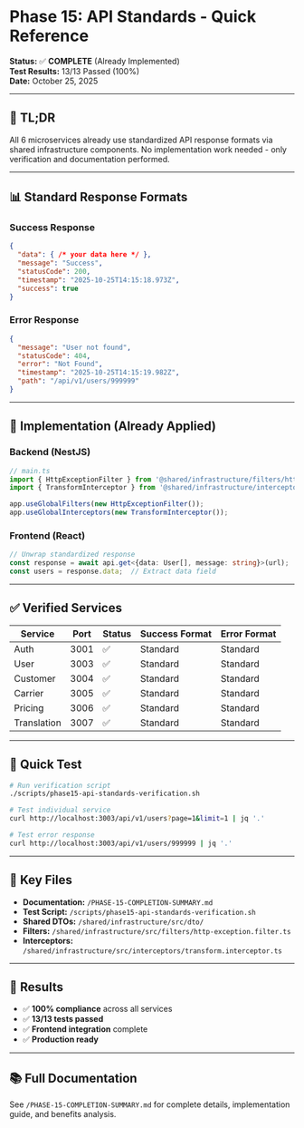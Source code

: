 # Phase 15: API Standards - Quick Reference

**Status:** ✅ **COMPLETE** (Already Implemented)  
**Test Results:** 13/13 Passed (100%)  
**Date:** October 25, 2025

---

## 🎯 TL;DR

All 6 microservices already use standardized API response formats via shared infrastructure components. No implementation work needed - only verification and documentation performed.

---

## 📊 Standard Response Formats

### Success Response
```json
{
  "data": { /* your data here */ },
  "message": "Success",
  "statusCode": 200,
  "timestamp": "2025-10-25T14:15:18.973Z",
  "success": true
}
```

### Error Response
```json
{
  "message": "User not found",
  "statusCode": 404,
  "error": "Not Found",
  "timestamp": "2025-10-25T14:15:19.982Z",
  "path": "/api/v1/users/999999"
}
```

---

## 🔧 Implementation (Already Applied)

### Backend (NestJS)
```typescript
// main.ts
import { HttpExceptionFilter } from '@shared/infrastructure/filters/http-exception.filter';
import { TransformInterceptor } from '@shared/infrastructure/interceptors/transform.interceptor';

app.useGlobalFilters(new HttpExceptionFilter());
app.useGlobalInterceptors(new TransformInterceptor());
```

### Frontend (React)
```typescript
// Unwrap standardized response
const response = await api.get<{data: User[], message: string}>(url);
const users = response.data;  // Extract data field
```

---

## ✅ Verified Services

| Service | Port | Status | Success Format | Error Format |
|---------|------|--------|----------------|--------------|
| Auth | 3001 | ✅ | Standard | Standard |
| User | 3003 | ✅ | Standard | Standard |
| Customer | 3004 | ✅ | Standard | Standard |
| Carrier | 3005 | ✅ | Standard | Standard |
| Pricing | 3006 | ✅ | Standard | Standard |
| Translation | 3007 | ✅ | Standard | Standard |

---

## 🧪 Quick Test

```bash
# Run verification script
./scripts/phase15-api-standards-verification.sh

# Test individual service
curl http://localhost:3003/api/v1/users?page=1&limit=1 | jq '.'

# Test error response
curl http://localhost:3003/api/v1/users/999999 | jq '.'
```

---

## 📁 Key Files

- **Documentation:** `/PHASE-15-COMPLETION-SUMMARY.md`
- **Test Script:** `/scripts/phase15-api-standards-verification.sh`
- **Shared DTOs:** `/shared/infrastructure/src/dto/`
- **Filters:** `/shared/infrastructure/src/filters/http-exception.filter.ts`
- **Interceptors:** `/shared/infrastructure/src/interceptors/transform.interceptor.ts`

---

## 🎉 Results

- ✅ **100% compliance** across all services
- ✅ **13/13 tests passed**
- ✅ **Frontend integration** complete
- ✅ **Production ready**

---

## 📚 Full Documentation

See `/PHASE-15-COMPLETION-SUMMARY.md` for complete details, implementation guide, and benefits analysis.
